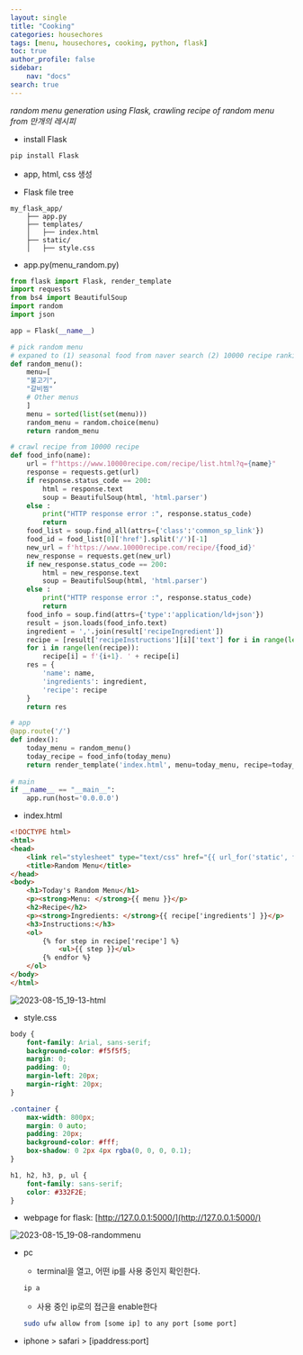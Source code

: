 ```yaml
---
layout: single
title: "Cooking"
categories: housechores
tags: [menu, housechores, cooking, python, flask]
toc: true
author_profile: false
sidebar:
    nav: "docs"
search: true
---
```


*random menu generation using Flask, crawling recipe of random menu from 만개의 레시피*

- install Flask

```bash
pip install Flask
```
- app, html, css 생성

- Flask file tree

```
my_flask_app/
    ├── app.py
    ├── templates/
    │   ├── index.html
    ├── static/
    │   ├── style.css
```

- app.py(menu_random.py)

```python
from flask import Flask, render_template
import requests
from bs4 import BeautifulSoup
import random
import json

app = Flask(__name__)

# pick random menu
# expaned to (1) seasonal food from naver search (2) 10000 recipe ranking (3) KFDA menu
def random_menu():
    menu=[
    "불고기",
    "갈비찜" 
    # Other menus
    ]
    menu = sorted(list(set(menu)))
    random_menu = random.choice(menu)
    return random_menu

# crawl recipe from 10000 recipe
def food_info(name):
    url = f"https://www.10000recipe.com/recipe/list.html?q={name}"
    response = requests.get(url)
    if response.status_code == 200:
        html = response.text
        soup = BeautifulSoup(html, 'html.parser')
    else : 
        print("HTTP response error :", response.status_code)
        return
    food_list = soup.find_all(attrs={'class':'common_sp_link'})
    food_id = food_list[0]['href'].split('/')[-1]
    new_url = f'https://www.10000recipe.com/recipe/{food_id}'
    new_response = requests.get(new_url)
    if new_response.status_code == 200:
        html = new_response.text
        soup = BeautifulSoup(html, 'html.parser')
    else : 
        print("HTTP response error :", response.status_code)
        return
    food_info = soup.find(attrs={'type':'application/ld+json'})
    result = json.loads(food_info.text)
    ingredient = ','.join(result['recipeIngredient'])
    recipe = [result['recipeInstructions'][i]['text'] for i in range(len(result['recipeInstructions']))]
    for i in range(len(recipe)):
        recipe[i] = f'{i+1}. ' + recipe[i]
    res = {
        'name': name,
        'ingredients': ingredient,
        'recipe': recipe
    }
    return res

# app
@app.route('/')
def index():
    today_menu = random_menu()
    today_recipe = food_info(today_menu)
    return render_template('index.html', menu=today_menu, recipe=today_recipe)
   
# main
if __name__ == "__main__":
    app.run(host='0.0.0.0')
```

- index.html

```html
<!DOCTYPE html>
<html>
<head>
    <link rel="stylesheet" type="text/css" href="{{ url_for('static', filename='style.css') }}">
    <title>Random Menu</title>
</head>
<body>
    <h1>Today's Random Menu</h1>
    <p><strong>Menu: </strong>{{ menu }}</p>
    <h2>Recipe</h2>
    <p><strong>Ingredients: </strong>{{ recipe['ingredients'] }}</p>
    <h3>Instructions:</h3>
    <ol>
        {% for step in recipe['recipe'] %}
            <ul>{{ step }}</ul>
        {% endfor %}
    </ol>
</body>
</html>
```

![2023-08-15_19-13-html]({{site.url}}/images/$(filename)/2023-08-15_19-13-html.png)

- style.css



```css
body {
    font-family: Arial, sans-serif;
    background-color: #f5f5f5;
    margin: 0;
    padding: 0;
    margin-left: 20px;   
    margin-right: 20px;  
}

.container {
    max-width: 800px;
    margin: 0 auto;
    padding: 20px;
    background-color: #fff;
    box-shadow: 0 2px 4px rgba(0, 0, 0, 0.1);
}

h1, h2, h3, p, ul {
    font-family: sans-serif;
    color: #332F2E;
}

```

- webpage for flask: [http://127.0.0.1:5000/](http://127.0.0.1:5000/)

![2023-08-15_19-08-randommenu]({{site.url}}/images/$(filename)/2023-08-15_19-08-randommenu.png)

- pc
    - terminal을 열고, 어떤 ip를 사용 중인지 확인한다. 
    ```bash
    ip a
    ```
    - 사용 중인 ip로의 접근을 enable한다
    ```bash
    sudo ufw allow from [some ip] to any port [some port]
    ```
    
- iphone > safari > [ipaddress:port]

